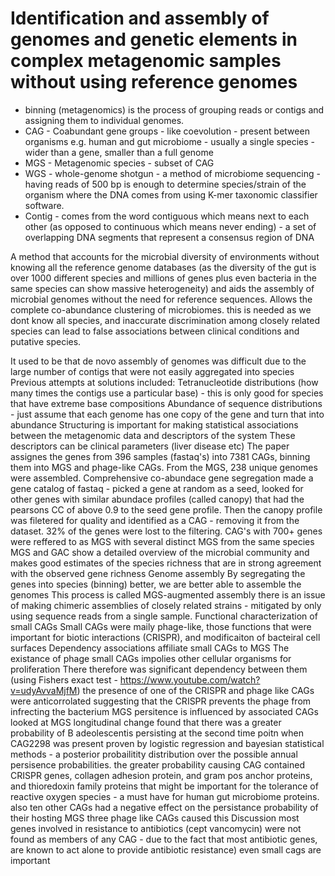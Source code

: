 # Identification and assembly of genomes and genetic elements in complex metagenomic samples without using reference genomes
* binning (metagenomics) is the process of grouping reads or contigs and assigning them to individual genomes.
* CAG - Coabundant gene groups - like coevolution - present between organisms e.g. human and gut microbiome - usually a single species - wider than a gene, smaller than a full genome
* MGS - Metagenomic species - subset of CAG
* WGS - whole-genome shotgun - a method of microbiome sequencing - having reads of 500 bp is enough to determine species/strain of the organism where the DNA comes from using K-mer taxonomic classifier software.
* Contig - comes from the word contiguous which means next to each other (as opposed to continuous which means never ending) - a set of overlapping DNA segments that represent a consensus region of DNA

A method that accounts for the microbial diversity of environments without knowing all the reference genome databases (as the diversity of the gut is over 1000 different species and millions of genes plus even bacteria in the same species can show massive heterogeneity) and aids the assembly of microbial genomes without the need for reference sequences.
Allows the complete co-abundance clustering of microbiomes.
this is needed as we dont know all species, and inaccurate discrimination among closely related species can lead to false associations between clinical conditions and putative species.

It used to be that de novo assembly of genomes was difficult due to the large number of contigs that were not easily aggregated into species
Previous attempts at solutions included:
	Tetranucleotide distributions (how many times the contigs use a particular base) - this is only good for species that have extreme base compositions
	Abundance of sequence distributions - just assume that each genome has one copy of the gene and turn that into abundance
Structuring is important for making statistical associations between the metagenomic data and descriptors of the system
These descriptors can be clinical parameters (liver disease etc)
The paper assignes the genes from 396 samples (fastaq's) into 7381 CAGs, binning them into MGS and phage-like CAGs.
From the MGS, 238 unique genomes were assembled.
Comprehensive co-abundace gene segregation
	made a gene catalog of fastaq - picked a gene at random as a seed, looked for other genes with similar abundace profiles (called canopy) that had the pearsons CC of above 0.9 to the seed gene profile. Then the canopy profile was filetered for quality and identified as a CAG - removing it from the dataset. 32% of the genes were lost to the filtering.
	CAG's with 700+ genes were reffered to as MGS with several distinct MGS from the same species
	MGS and GAC show a detailed overview of the microbial community and makes good estimates of the species richness that are in strong agreement with the observed gene richness
Genome assembly
	By segregating the genes into species (binning) better, we are better able to assemble the genomes
	This process is called MGS-augmented assembly
	there is an issue of making chimeric assemblies of closely related strains - mitigated by only using sequence reads from a single sample.
Functional characterization of small CAGs
	Small CAGs were maily phage-like, those functions that were important for biotic interactions (CRISPR), and modificaiton of bacteiral cell surfaces
Dependency associations affiliate small CAGs to MGS
	The existance of phage small CAGs impolies other cellular organisms for proliferation
	There therefore was significant dependency between them (using Fishers exact test - https://www.youtube.com/watch?v=udyAvvaMjfM)
	the presence of one of the CRISPR and phage like CAGs were anticorrolated suggesting that the CRISPR prevents the phage from infrecting the bacterium
MGS persitence is influenced by associated CAGs
	looked at MGS longitudinal change
	found that there was a greater probability of B adeolescentis persisting at the second time poitn when CAG2298 was present proven by logistic regression and bayesian statistical methods - a posterior probailitity distribution over the possible annual persisence probabilities.
	the greater probability causing CAG contained CRISPR genes, collagen adhesion protein, and gram pos anchor proteins, and thioredoxin family proteins that might be important for the tolerance of reactive oxygen species - a must have for human gut microbiome proteins.
	also ten other CAGs had a negative effect on the persistance probability of their hosting MGS
	three phage like CAGs caused this
Discussion
	most genes involved in resistance to antibiotics (cept vancomycin) were not found as members of any CAG - due to the fact that most antibiotic genes, are known to act alone to provide antibiotic resistance)
	even small cags are important
